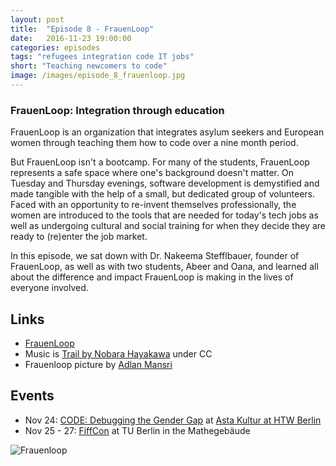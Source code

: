 ```yaml
---
layout: post
title:  "Episode 8 - FrauenLoop"
date:   2016-11-23 19:00:00
categories: episodes
tags: "refugees integration code IT jobs"
short: "Teaching newcomers to code"
image: /images/episode_8_frauenloop.jpg
---
```


<script class="podigee-podcast-player" src="https://cdn.podigee.com/podcast-player/javascripts/podigee-podcast-player.js" data-configuration="https://bits-of-berlin.podigee.io/9-frauenloop/embed"></script>

### FrauenLoop: Integration through education

FrauenLoop is an organization that integrates asylum seekers and European women through teaching them how to code over a nine month period.

But FrauenLoop isn't a bootcamp. For many of the students, FrauenLoop represents a safe space where one's background doesn't matter. On Tuesday and Thursday evenings, software development is demystified and made tangible with the help of a small, but dedicated group of volunteers. Faced with an opportunity to re-invent themselves professionally, the women are introduced to the tools that are needed for today's tech jobs as well as undergoing cultural and social training for when they decide they are ready to (re)enter the job market.

In this episode, we sat down with Dr. Nakeema Stefflbauer, founder of FrauenLoop, as well as with two students, Abeer and Oana, and learned all about the difference and impact FrauenLoop is making in the lives of everyone involved.

## Links

* [FrauenLoop](http://frauenloop.org/)
* Music is [Trail by Nobara Hayakawa](http://freemusicarchive.org/music/Nobara_Hayakawa/Trail_EP/Nobara_Hayakawa_-_Trail_EP_-_Trail) under CC
* Frauenloop picture by [Adlan Mansri](https://www.twitter.com/Gurzil_)

## Events

* Nov 24: [CODE: Debugging the Gender Gap](http://www.codedoc.co/) at [Asta Kultur at HTW Berlin](https://www.facebook.com/AStA.Kultur/posts/1778977145653382:0)
* Nov 25 - 27: [FiffCon](https://2016.fiffkon.de/) at TU Berlin in the Mathegebäude

![Frauenloop](/images/episode_8_frauenloop.jpg)

